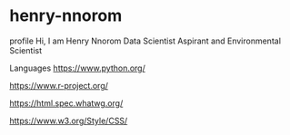 # henry-nnorom
profile
Hi, I am Henry Nnorom
Data Scientist Aspirant and Environmental Scientist

Languages
https://www.python.org/

https://www.r-project.org/

https://html.spec.whatwg.org/

https://www.w3.org/Style/CSS/

